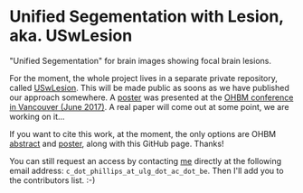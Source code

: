# Unified Segementation with Lesion, aka. USwLesion
"Unified Segementation" for brain images showing focal brain lesions.

For the moment, the whole project lives in a separate private repository, called [USwLesion](https://github.com/CyclotronResearchCentre/USwLesion). This will be made public as soons as we have published our approach somewhere. A [poster](https://files.aievolution.com/hbm1701/abstracts/36820/1860_Phillips.pdf) was presented at the [OHBM conference in Vancouver (June 2017)](https://www.humanbrainmapping.org). A real paper will come out at some point, we are working on it...

If you want to cite this work, at the moment, the only options are OHBM [abstract](https://ww5.aievolution.com/hbm1701/index.cfm?do=abs.viewAbs&abs=1465) and [poster](https://files.aievolution.com/hbm1701/abstracts/36820/1860_Phillips.pdf), along with this GitHub page. Thanks!

You can still request an access by contacting [me](http://www.giga.ulg.ac.be/cms/c_39293/en/phillips-christophe-ir-phd) directly at the following email address: `c_dot_phillips_at_ulg_dot_ac_dot_be`. Then I'll add you to the contributors list. :-)
